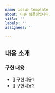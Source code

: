 ```yaml
---
name: issue template
about: 이슈 템플릿입니다.
title: ''
labels: ''
assignees: ''

---
```


## 내용 소개

### 구현 내용
- [] 구현내용1
- [] 구현내용2
